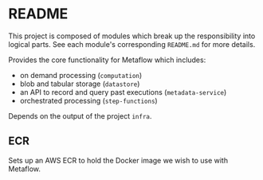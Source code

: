 # README

This project is composed of modules which break up the responsibility into logical parts. See each module's 
corresponding `README.md` for more details.

Provides the core functionality for Metaflow which includes:

- on demand processing (`computation`)
- blob and tabular storage (`datastore`)
- an API to record and query past executions (`metadata-service`)
- orchestrated processing (`step-functions`)

Depends on the output of the project `infra`.

## ECR

Sets up an AWS ECR to hold the Docker image we wish to use with Metaflow.
